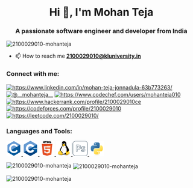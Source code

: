 <h1 align="center">Hi 👋, I'm Mohan Teja</h1>
<h3 align="center">A passionate software engineer and developer from India</h3>

<p align="left"> <img src="https://komarev.com/ghpvc/?username=2100029010-mohanteja&label=Profile%20views&color=0e75b6&style=flat" alt="2100029010-mohanteja" /> </p>

- 📫 How to reach me **2100029010@kluniversity.in**

<h3 align="left">Connect with me:</h3>
<p align="left">
<a href="https://linkedin.com/in/https://www.linkedin.com/in/mohan-teja-jonnadula-63b773263/" target="blank"><img align="center" src="https://raw.githubusercontent.com/rahuldkjain/github-profile-readme-generator/master/src/images/icons/Social/linked-in-alt.svg" alt="https://www.linkedin.com/in/mohan-teja-jonnadula-63b773263/" height="30" width="40" /></a>
<a href="https://instagram.com/@__mohanteja__" target="blank"><img align="center" src="https://raw.githubusercontent.com/rahuldkjain/github-profile-readme-generator/master/src/images/icons/Social/instagram.svg" alt="@__mohanteja__" height="30" width="40" /></a>
<a href="https://www.codechef.com/users/https://www.codechef.com/users/mohanteja010" target="blank"><img align="center" src="https://cdn.jsdelivr.net/npm/simple-icons@3.1.0/icons/codechef.svg" alt="https://www.codechef.com/users/mohanteja010" height="30" width="40" /></a>
<a href="https://www.hackerrank.com/https://www.hackerrank.com/profile/2100029010ce" target="blank"><img align="center" src="https://raw.githubusercontent.com/rahuldkjain/github-profile-readme-generator/master/src/images/icons/Social/hackerrank.svg" alt="https://www.hackerrank.com/profile/2100029010ce" height="30" width="40" /></a>
<a href="https://codeforces.com/profile/https://codeforces.com/profile/2100029010" target="blank"><img align="center" src="https://raw.githubusercontent.com/rahuldkjain/github-profile-readme-generator/master/src/images/icons/Social/codeforces.svg" alt="https://codeforces.com/profile/2100029010" height="30" width="40" /></a>
<a href="https://www.leetcode.com/https://leetcode.com/2100029010/" target="blank"><img align="center" src="https://raw.githubusercontent.com/rahuldkjain/github-profile-readme-generator/master/src/images/icons/Social/leet-code.svg" alt="https://leetcode.com/2100029010/" height="30" width="40" /></a>
</p>

<h3 align="left">Languages and Tools:</h3>
<p align="left"> <a href="https://www.cprogramming.com/" target="_blank" rel="noreferrer"> <img src="https://raw.githubusercontent.com/devicons/devicon/master/icons/c/c-original.svg" alt="c" width="40" height="40"/> </a> <a href="https://www.w3schools.com/cpp/" target="_blank" rel="noreferrer"> <img src="https://raw.githubusercontent.com/devicons/devicon/master/icons/cplusplus/cplusplus-original.svg" alt="cplusplus" width="40" height="40"/> </a> <a href="https://www.w3.org/html/" target="_blank" rel="noreferrer"> <img src="https://raw.githubusercontent.com/devicons/devicon/master/icons/html5/html5-original-wordmark.svg" alt="html5" width="40" height="40"/> </a> <a href="https://www.linux.org/" target="_blank" rel="noreferrer"> <img src="https://raw.githubusercontent.com/devicons/devicon/master/icons/linux/linux-original.svg" alt="linux" width="40" height="40"/> </a> <a href="https://www.photoshop.com/en" target="_blank" rel="noreferrer"> <img src="https://raw.githubusercontent.com/devicons/devicon/master/icons/photoshop/photoshop-line.svg" alt="photoshop" width="40" height="40"/> </a> <a href="https://www.python.org" target="_blank" rel="noreferrer"> <img src="https://raw.githubusercontent.com/devicons/devicon/master/icons/python/python-original.svg" alt="python" width="40" height="40"/> </a> </p>

<p><img align="left" src="https://github-readme-stats.vercel.app/api/top-langs?username=2100029010-mohanteja&show_icons=true&locale=en&layout=compact" alt="2100029010-mohanteja" /></p>

<p>&nbsp;<img align="center" src="https://github-readme-stats.vercel.app/api?username=2100029010-mohanteja&show_icons=true&locale=en" alt="2100029010-mohanteja" /></p>

<p><img align="center" src="https://github-readme-streak-stats.herokuapp.com/?user=2100029010-mohanteja&" alt="2100029010-mohanteja" /></p>
